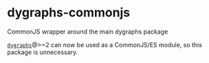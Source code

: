 # dygraphs-commonjs
CommonJS wrapper around the main dygraphs package

[`dygraphs`](github.com/danvk/dygraphs)@>=2 can now be used as a CommonJS/ES module, so this package is unnecessary.
